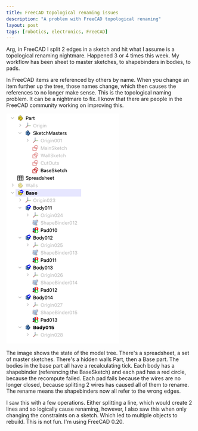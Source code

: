```yaml
---
title: FreeCAD topological renaming issues
description: "A problem with FreeCAD topological renaming"
layout: post
tags: [robotics, electronics, FreeCAD]
---
```

Arg, in FreeCAD I split 2 edges in a sketch and hit what I assume is a topological renaming nightmare. Happened 3 or 4 times this week. My workflow has been sheet to master sketches, to shapebinders in bodies, to pads.

In FreeCAD items are referenced by others by name. When you change an item further up the tree, those names change, which then causes the references to no longer make sense. This is the topological naming problem. It can be a nightmare to fix. I know that there are people in the FreeCAD community working on improving this.

![The FreeCAD Model Tree](/galleries/2022/10-30-freecad-problems/FgVF2RPX0AInqvN.png)

The image shows the state of the model tree. There's a spreadsheet, a set of master sketches. There's a hidden walls Part, then a Base part. The bodies in the base part all have a recalculating tick. Each body has a shapebinder (referencing the BaseSketch) and each pad has a red circle, because the recompute failed. Each pad fails because the wires are no longer closed, because splitting 2 wires has caused all of them to rename.
The rename means the shapebinders now all refer to the wrong edges.

I saw this with a few operations. Either splitting a line, which would create 2 lines and so logically cause renaming, however, I also saw this when only changing the constraints on a sketch. Which led to multiple objects to rebuild. This is not fun. I'm using FreeCAD 0.20.
